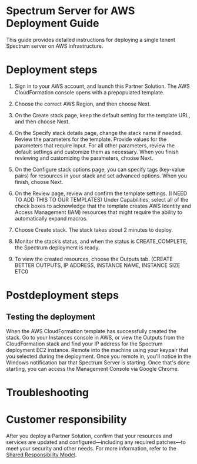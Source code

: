 # Spectrum Server for AWS Deployment Guide 
This guide provides detailed instructions for deploying a single tenent Spectrum server on AWS infrastructure.
# Deployment steps
1) Sign in to your AWS account, and launch this Partner Solution. The AWS CloudFormation console opens with a prepopulated template.

2) Choose the correct AWS Region, and then choose Next.

3) On the Create stack page, keep the default setting for the template URL, and then choose Next.

4) On the Specify stack details page, change the stack name if needed. Review the parameters for the template. Provide values for the parameters that require input. For all other parameters, review the default settings and customize them as necessary. When you finish reviewing and customizing the parameters, choose Next.

5) On the Configure stack options page, you can specify tags (key-value pairs) for resources in your stack and set advanced options. When you finish, choose Next.

6) On the Review page, review and confirm the template settings. (I NEED TO ADD THIS TO OUR TEMPLATES) Under Capabilities, select all of the check boxes to acknowledge that the template creates AWS Identity and Access Management (IAM) resources that might require the ability to automatically expand macros.

7) Choose Create stack. The stack takes about 2 minutes to deploy.

8) Monitor the stack’s status, and when the status is CREATE_COMPLETE, the Spectrum deployment is ready.

9) To view the created resources, choose the Outputs tab. (CREATE BETTER OUTPUTS, IP ADDRESS, INSTANCE NAME, INSTANCE SIZE ETC0

# Postdeployment steps
## Testing the deployment
When the AWS CloudFormation template has successfully created the stack. Go to your Instances console in AWS, or view the Outputs from the CloudFormation stack and find your IP address for the Spectrum deployment EC2 instance. Remote into the machine using your keypair that you selected during the deployment. Once you remote in, you'll notice in the Windows notification bar that Spectrum Server is starting. Once that's done starting, you can access the Management Console via Google Chrome. 

# Troubleshooting

# Customer responsibility
After you deploy a Partner Solution, confirm that your resources and services are updated and configured—including any required patches—to meet your security and other needs. For more information, refer to the [Shared Responsibility Model](https://aws.amazon.com/compliance/shared-responsibility-model/).
